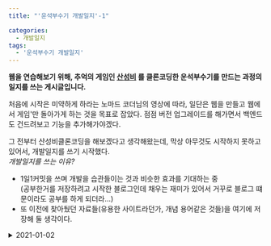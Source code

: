 ```yaml
---
title: "'운석부수기 개발일지'-1"

categories:
  - 개발일지
tags:
  - '운석부수기 개발일지'
---
```


__웹을 연습해보기 위해, 추억의 게임인 [산성비](https://rain.malangmalang.com) 를 클론코딩한 운석부수기를 만드는 과정의 일지를 쓰는 게시글입니다.__

처음에 시작은 미약하게 하라는 노마드 코더님의 영상에 따라, 일단은 웹을 만들고 웹에서 게임'만
돌아가게 하는 것을 목표로 잡았다. 점점 버전 업그레이드를 해가면서 백엔드도 건드려보고 기능을 추가해가야겠다.

그 전부터 산성비클론코딩을 해보겠다고 생각해왔는데, 막상 아무것도 시작하지 못하고 있어서, 개발일지를 쓰기 시작했다.  
_개발일지를 쓰는 이유?_
- 1일1커밋을 쓰며 개발을 습관들이는 것과 비슷한 효과를 기대하는 중  
  (공부한거를 저장하려고 시작한 블로그인데 채우는 재미가 있어서 거꾸로 블로그 떄문이라도 공부를 하게 되더라...)
- 또 이전에 찾아뒀던 자료들(유용한 사이트라던가, 개념 용어같은 것들)을 여기에 저장해 둘 생각이다. 

<details>
<summary>2021-01-02</summary>
<div markdown = 1>

__엔트리 저작권 가이드__  
초등학생에게 과외하는 엔트리의 오브젝트들이 귀엽고 내가 만들려는 산성비 게임과 잘 어울릴 것 같아서 [엔트리 저작권 가이드](https://www.playentry.org/data/%EC%97%94%ED%8A%B8%EB%A6%AC_%EC%A0%80%EC%9E%91%EA%B6%8C%EA%B0%80%EC%9D%B4%EB%93%9C_v5.0_190806.pdf)를 찾아보았고, 그 중에서 오브젝트와 관련한 저작권 가이드를 찾을 수 있었다.

__투명 배경의 이미지 파일을 만들기 위한 사이트를 찾았다:__  
[https://www.remove.bg/](https://www.remove.bg/)  
자동으로 이미지 파일의 배경을 날려준다

__HTML과 CSS에 익숙하지 않은 나를 위한 사이트__  
- [http://webberstudy.com/html-css](http://webberstudy.com/html-css)
- [https://www.inflearn.com/course/html-css-강좌](https://www.inflearn.com/course/html-css-%EA%B0%95%EC%A2%8C)

__운석부수기 컨셉에 어울리는 이미지파일만 찾느라 시간만 허비하는 것 같아, 구현부터 해야겠다는 생각을 함__
1. 애국가 텍스트 파일로 따놓기
2. html/css/javascript로 6단계 속도조절 만들고, 단어 통쨰로 떨어지게 하기 + 일정선 넘으면 사라지게 하기

3. 화면안에 있는 것들을 효율적으로 처리할 수 있도록 자료구조 만들기
4. 입력을 받으면 사라지게 할 수 있도록 한다.